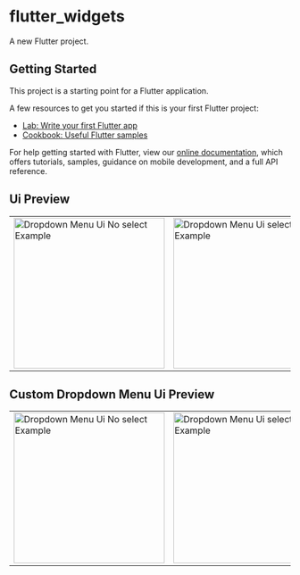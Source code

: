 # flutter_widgets

A new Flutter project.

## Getting Started

This project is a starting point for a Flutter application.

A few resources to get you started if this is your first Flutter project:

- [Lab: Write your first Flutter app](https://flutter.dev/docs/get-started/codelab)
- [Cookbook: Useful Flutter samples](https://flutter.dev/docs/cookbook)

For help getting started with Flutter, view our
[online documentation](https://flutter.dev/docs), which offers tutorials,
samples, guidance on mobile development, and a full API reference.


## Ui Preview


<table>

<tr>

<td>

<img src="https://user-images.githubusercontent.com/103892160/230848111-54458106-b8c2-4874-bfd3-1966c9d8be48.png" alt="Dropdown Menu Ui No select Example" width="270"/>

</td>


<td>

<img src="https://user-images.githubusercontent.com/103892160/230848161-138e6150-5ebd-41ae-8d3a-27e8a32bef4d.png" alt="Dropdown Menu Ui select Example" width="270"/>

</td>

<td>

<img src="https://user-images.githubusercontent.com/103892160/230848180-21385596-9855-493b-b9ac-ef0707a104ad.png" alt="Dropdown Menu Ui user selected Example" width="270"/>

</td>


</tr>
</table>




## Custom Dropdown Menu Ui Preview


<table>

<tr>

<td>

<img src="https://user-images.githubusercontent.com/103892160/230868283-c8f0c7ed-3f2f-42ee-ae32-8c1f55173474.png" alt="Dropdown Menu Ui No select Example" width="270"/>

</td>


<td>

<img src="https://user-images.githubusercontent.com/103892160/230868419-0e59387c-854f-4fdc-90f5-af1205fbc294.png" alt="Dropdown Menu Ui select Example" width="270"/>

</td>

<td>

<img src="https://user-images.githubusercontent.com/103892160/230868513-e493910d-8843-4424-be7a-f4788f081bb9.png" alt="Dropdown Menu Ui user selected Example" width="270"/>

</td>


</tr>
</table>




